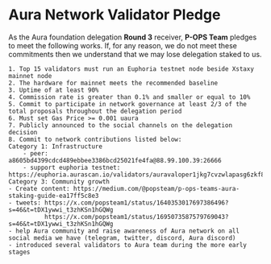 # Aura Network Validator Pledge

As the Aura foundation delegation **Round 3** receiver, **P-OPS Team** pledges to meet the following works. If, for any reason, we do not meet these commitments then we understand that we may lose delegation staked to us.

    1. Top 15 validators must run an Euphoria testnet node beside Xstaxy mainnet node
    2. The hardware for mainnet meets the recommended baseline    
    3. Uptime of at least 90%
    4. Commission rate is greater than 0.1% and smaller or equal to 10%
    5. Commit to participate in network governance at least 2/3 of the total proposals throughout the delegation period
    6. Must set Gas Price >= 0.001 uaura
    7. Publicly announced to the social channels on the delegation decision
    8. Commit to network contributions listed below: 
    Category 1: Infrastructure
        - peer: a8605bd4399cdcd489ebbee3386bcd25021fe4fa@88.99.100.39:26666
        - support euphoria testnet: https://euphoria.aurascan.io/validators/auravaloper1jkg7cvzwlapasg6zkf8gpc28lt25hgyfj63vt7
    Category 3: Community growth
    - Create content: https://medium.com/@popsteam/p-ops-teams-aura-staking-guide-ea17ff5c8e3
    - tweets: https://x.com/popsteam1/status/1640353017697386496?s=46&t=tDX1ywwi_t3zhKSn1hGQWg
              https://x.com/popsteam1/status/1695073587579769043?s=46&t=tDX1ywwi_t3zhKSn1hGQWg
    - help Aura community and raise awareness of Aura network on all social media we have (telegram, twitter, discord, Aura discord)
    - introduced several validators to Aura team during the more early stages
